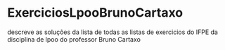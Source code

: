 # ExerciciosLpooBrunoCartaxo
descreve as soluções da lista de todas as listas de exercicios  do IFPE da disciplina de lpoo do professor Bruno Cartaxo
